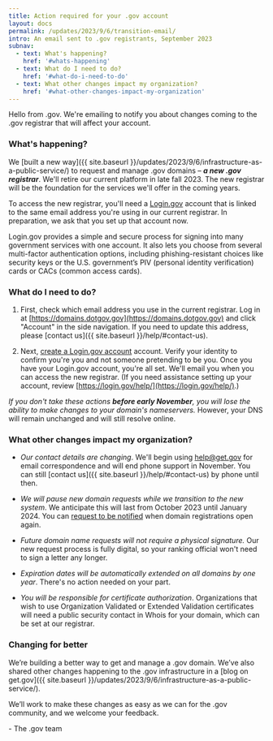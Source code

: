 ```yaml
---
title: Action required for your .gov account
layout: docs    
permalink: /updates/2023/9/6/transition-email/
intro: An email sent to .gov registrants, September 2023
subnav:
  - text: What's happening?
    href: '#whats-happening'
  - text: What do I need to do?
    href: '#what-do-i-need-to-do'
  - text: What other changes impact my organization?
    href: '#what-other-changes-impact-my-organization'
---
```


Hello from .gov. We're emailing to notify you about changes coming to the .gov registrar that will affect your account.

### What's happening?

We [built a new way]({{ site.baseurl }}/updates/2023/9/6/infrastructure-as-a-public-service/) to request and manage .gov domains – _**a new .gov registrar**_. We'll retire our current platform in late fall 2023. The new registrar will be the foundation for the services we'll offer in the coming years.

To access the new registrar, you'll need a [Login.gov](https://login.gov) account that is linked to the same email address you're using in our current registrar. In preparation, we ask that you set up that account now. 

Login.gov provides a simple and secure process for signing into many government services with one account. It also lets you choose from several multi-factor authentication options, including phishing-resistant choices like security keys or the U.S. government’s PIV (personal identity verification) cards or CACs (common access cards). 

### What do I need to do?

1.  First, check which email address you use in the current registrar. Log in at [https://domains.dotgov.gov](https://domains.dotgov.gov) and click "Account" in the side navigation. If you need to update this address, please [contact us]({{ site.baseurl }}/help/#contact-us).

2.  Next, [create a Login.gov account](https://www.login.gov/create-an-account/) account. Verify your identity to confirm you're you and not someone pretending to be you. Once you have your Login.gov account, you're all set. We'll email you when you can access the new registrar. (If you need assistance setting up your account, review [https://login.gov/help/](https://login.gov/help/).)

*If you don't take these actions **before early November**, you will lose the ability to make changes to your domain's nameservers.* However, your DNS will remain unchanged and will still resolve online.

### What other changes impact my organization?

* *Our contact details are changing*. We'll begin using help@get.gov for email correspondence and will end phone support in November. You can still [contact us]({{ site.baseurl }}/help/#contact-us) by phone until then.

* *We will pause new domain requests while we transition to the new system*. We anticipate this will last from October 2023 until January 2024. You can [request to be notified](https://forms.office.com/g/aLbfNuuFD4) when domain registrations open again.

* *Future domain name requests will not require a physical signature.* Our new request process is fully digital, so your ranking official won't need to sign a letter any longer.

* *Expiration dates will be automatically extended on all domains by one year*. There's no action needed on your part.

* *You will be responsible for certificate authorization*. Organizations that wish to use Organization Validated or Extended Validation certificates will need a public security contact in Whois for your domain, which can be set at our registrar.

### Changing for better

We’re building a better way to get and manage a .gov domain. We’ve also shared other changes happening to the .gov infrastructure in a [blog on get.gov]({{ site.baseurl }}/updates/2023/9/6/infrastructure-as-a-public-service/). 

We’ll work to make these changes as easy as we can for the .gov community, and we welcome your feedback.  

\- The .gov team 